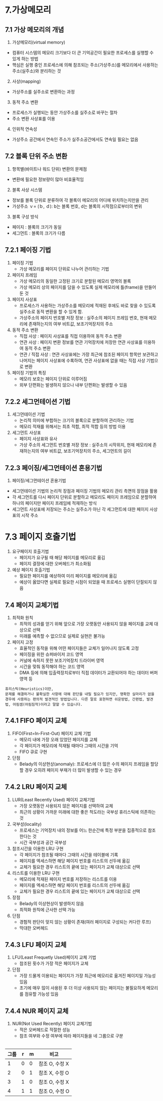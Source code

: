 # 7.가상메모리

## 7.1 가상 메모리의 개념
1. 가상메모리(virtual memory)
  - 컴퓨터 시스템의 메모리 크기보다 더 큰 기억공간이 필요한 프로세스를 실행할 수 있게 하는 방법
  - 핵심은 실행 중인 프로세스에 의해 참조되는 주소(가상주소)를 메모리에서 사용하는 주소(실주소)와 분리하는 것
2. 사상(mapping)
  - 가상주소를 실주소로 변환하는 과정
3. 동적 주소 변환
  - 프로세스가 실행되는 동안 가상주소를 실주소로 바꾸는 절차
  - 주소 변환 사상표를 이용
4. 인위적 연속성
  - 가상주소 공간에서 연속인 주소가 실주소공간에서도 연속일 필요는 없음

## 7.2 블록 단위 주소 변환
1. 항목별(바이트나 워드 단위) 변환의 문제점
  - 변환에 필요한 정보량이 많아 비효율적임
2. 블록 사상 시스템
  - 정보를 블록 단위로 분류하여 각 블록이 메모리의 어디에 위치하는지만을 관리
  - 가상주소 ｖ= (ｂ, ｄ): b는 블록 번호, d는 블록의 시작점으로부터의 변위
3. 블록 구성 방식
  - 페이지 : 블록의 크기가 동일
  - 세그먼트 : 블록의 크기가 다름

## 7.2.1 페이징 기법
1. 페이징 기법
   - 가상 메모리를 페이지 단위로 나누어 관리하는 기법
2. 페이지 프레임
   - 가상 메모리의 동일한 고정된 크기로 분할된 메모리 영역의 블록
   - 가상 메모리 상의 페이지를 담을 수 있도록 실제 메모리에 틀(frame)을 만들어 둔 것
3. 페이지 사상표
   - 프로세스가 사용하는 가상주소를 메모리에 적재된 후에도 바로 찾을 수 있도록 실주소로 동적 변환을 할 수 있게 함.
   - 가상주소의 페이지 번호별 저장 정보 : 실주소의 페이지 프레임 번호, 현재 메모리에 존재하는지의 여부 비트값, 보조기억장치의 주소
4. 동적 주소 변환
   - 직접 사상 : 페이지 사상표를 직접 이용하여 동적 주소 변환
   - 연관 사상 : 페이지 변환 정보를 연관 기억장치에 저장한 연관 사상표를 이용하여 동적 주소 변환
   - 연관 / 직접 사상 : 연관 사상표에는 가장 최근에 참조된 페이지 항목만 보관하고 나머지는 페이지 사상표에 수록하여, 연관 사상표에 없을 때는 직접 사상 기법으로 변환
5. 페이징 기법의 특징
   - 메모리 보호는 페이지 단위로 이루어짐
   - 외부 단편화는 발생하지 않으나 내부 단편화는 발생할 수 있음

## 7.2.2 세그먼테이션 기법
1. 세그먼테이션 기법
   - 논리적 의미에 부합하는 크기의 블록으로 분할하여 관리하는 기법
   - 메모리 적재를 위해서는 최초 적합, 최적 적합 등의 방법 이용
2. 세그먼트 사상표
   - 페이지 사상표와 유사
   - 가상 주소의 세그먼트 번호별 저장 정보 : 실주소의 시작위치, 현재 메모리에 존재하는지의 여부 비트값, 보조기억장치의 주소, 세그먼트의 길이

## 7.2.3 페이징/세그먼테이션 혼용기법
1. 페이징/세그먼테이션 혼용기법
  - 세그먼테이션 기법의 논리적 장점과 페이징 기법의 메모리 관리 측면의 장점을 활용
  - 각 세그먼트를 다시 페이지 단위로 분할하고 메모리도 페이지 프레임으로 분할하여 하나의 페이지만 페이지 프레임에 적재하는 방식
  - 세그먼트 사상표에 저장되는 주소는 실주소가 아닌 각 세그먼트에 대한 페이지 사상표의 시작 주소

# 7.3 페이지 호출기법
1. 요구페이지 호출기법
   - 페이지가 요구될 때 해당 페이지를 메모리로 옮김
   - 페이지 결정에 대한 오버헤드가 최소화됨
2. 예상 페이지 호출기법
   - 필요한 페이지를 예상하여 미리 페이지를 메모리에 옮김
   - 예상이 옳았다면 실제로 필요한 시점이 되었을 때 프로세스 실행이 단절되지 않음

## 7.4 페이지 교체기법
1. 최적화 원칙
   - 최적의 성과를 얻기 위해 앞으로 가장 오랫동안 사용되지 않을 페이지를 교체 대상으로 선택
   - 미래를 예측할 수 없으므로 실제로 실현은 불가능
2. 페이지 고정
   - 효율적인 동작을 위해 어떤 페이지들은 교체가 일어나지 않도록 고정
   - 페이징을 위한 슈퍼바이저 코드 영역
   - 커널에 속하지 못한 보조기억장치 드라이버 영역
   - 시간을 맞춰 동작해야 하는 코드 영역
   - DMA 등에 의해 입출력장치로부터 직접 데이터가 교환되어야 하는 데이터 버퍼 영역 등
```
휴리스틱(Heuristics)이란,
문제를 해결하거나 불확실한 사항에 대해 판단을 내릴 필요가 있지만, 명확한 실마리가 없을 경우에 사용하는 편의적 발견적인 방법입니다. 다른 말로 표현하면 쉬운방법, 간편법, 발견법, 어림셈(어림짐작)이라고 말할 수 있습니다.
```

## 7.4.1 FIFO 페이지 교체
1. FIFO(First=In-First-Out) 페이지 교체 기법
   - 메모리 내에 가장 오래 있었던 페이지를 교체
   - 각 페이지가 메모리에 적재될 때마다 그때의 시간을 기억
   - FIFO 큐로 구현
2. 단점
   - Belady의 이상현상(anomaly): 프로세스에 더 많은 수의 페이지 프레임을 할당할 경우 오히려 페이지 부재가 더 많이 발생할 수 있는 경우

## 7.4.2 LRU 페이지 교체
1. LUR(Least Recently Used) 페이지 교체기법
   - 가장 오랫동안 사용되지 않은 페이지를 선택하여 교체
   - 최근의 상황이 가까운 미래에 대한 좋은 척도라는 국부성 휴리스틱에 의존하는 것
2. 국부성(locality)
   - 프로세스는 기억장치 내의 정보를 어느 한순간에 특정 부분을 집중적으로 참조한다는 것
   - 시간 국부성과 공간 국부성
3. 참조시간을 이용한 LRU 구현
   - 각 페이지가 참조될 때마다 그때의 시간을 테이블에 기록
   - 페이지를 엑세스하면 해당 페이지 번호를 리스트의 선두에 옮김
   - 교체가 필요한 경우 리스트의 끝에 있는 페이지가 교체 대상으로 선택
4. 리스트를 이용한 LRU 구현
   - 메모리에 적재된 페이지 번호를 저장하는 리스트를 이용
   - 페이지를 엑세스하면 해당 페이지 번호를 리스트의 선두에 옮김
   - 교체가 필요한 경우 리스트의 끝에 있는 페이지가 교체 대상으로 선택
5. 장점
   - Belady의 이상현상이 발생하지 않음
   - 최적화 원칙에 근사한 선택 가능
6. 단점
   - 경험적 판단이 맞지 않는 상황이 존재(여러 페이지로 구성되는 커다란 루프)
   - 막대한 오버헤드
  
## 7.4.3 LFU 페이지 교체
1. LFU(Least Frequetly Used)페이지 교체 기법
   - 참조된 횟수가 가장 적은 페이지가 교체
2. 단점
   - 가장 드물게 이용되는 페이지가 가장 최근에 메모리로 옮겨진 페이지일 가능성 있음
   - 초기에 매우 많이 사용된 후 더 이상 사용되지 않는 페이지는 불필요하게 메모리를 점유할 가능성 있음
  
## 7.4.4 NUR 페이지 교체
1. NUR(Not Used Recently) 페이지 교체기법
   - 적은 오버헤드로 적절한 성능
   - 참조 여부와 수정 여부에 따라 페이지들을 네 그룹으로 구분
   <br />
|그룹|r|m|비고|
|---|---|---|---|
|1|0|0|참조 O, 수정 X|
|2|0|1|참조 X, 수정 O|
|3|1|0|참조 O, 수정 X|
|4|1|1|참조 O, 수정 O|

